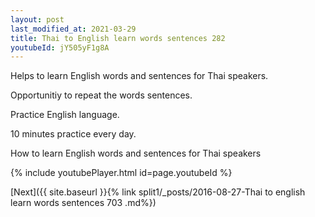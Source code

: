 ```yaml
---
layout: post
last_modified_at: 2021-03-29
title: Thai to English learn words sentences 282 
youtubeId: jY505yF1g8A
---
```

 
 
Helps to learn English words and sentences for Thai speakers.

Opportunitiy to repeat the words sentences. 

Practice English language. 
 
10 minutes practice every day. 
 
How to learn English words and sentences for Thai speakers 
 
{% include youtubePlayer.html id=page.youtubeId %}
 
 
[Next]({{ site.baseurl }}{% link  split1/_posts/2016-08-27-Thai to english learn words sentences 703 .md%})
 
